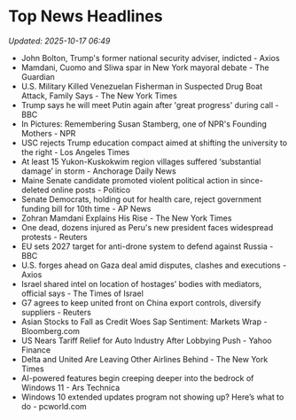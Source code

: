 # Top News Headlines

_Updated: 2025-10-17 06:49_

- John Bolton, Trump's former national security adviser, indicted - Axios
- Mamdani, Cuomo and Sliwa spar in New York mayoral debate - The Guardian
- U.S. Military Killed Venezuelan Fisherman in Suspected Drug Boat Attack, Family Says - The New York Times
- Trump says he will meet Putin again after 'great progress' during call - BBC
- In Pictures: Remembering Susan Stamberg, one of NPR's Founding Mothers - NPR
- USC rejects Trump education compact aimed at shifting the university to the right - Los Angeles Times
- At least 15 Yukon-Kuskokwim region villages suffered ‘substantial damage’ in storm - Anchorage Daily News
- Maine Senate candidate promoted violent political action in since-deleted online posts - Politico
- Senate Democrats, holding out for health care, reject government funding bill for 10th time - AP News
- Zohran Mamdani Explains His Rise - The New York Times
- One dead, dozens injured as Peru's new president faces widespread protests - Reuters
- EU sets 2027 target for anti-drone system to defend against Russia - BBC
- U.S. forges ahead on Gaza deal amid disputes, clashes and executions - Axios
- Israel shared intel on location of hostages’ bodies with mediators, official says - The Times of Israel
- G7 agrees to keep united front on China export controls, diversify suppliers - Reuters
- Asian Stocks to Fall as Credit Woes Sap Sentiment: Markets Wrap - Bloomberg.com
- US Nears Tariff Relief for Auto Industry After Lobbying Push - Yahoo Finance
- Delta and United Are Leaving Other Airlines Behind - The New York Times
- AI-powered features begin creeping deeper into the bedrock of Windows 11 - Ars Technica
- Windows 10 extended updates program not showing up? Here’s what to do - pcworld.com